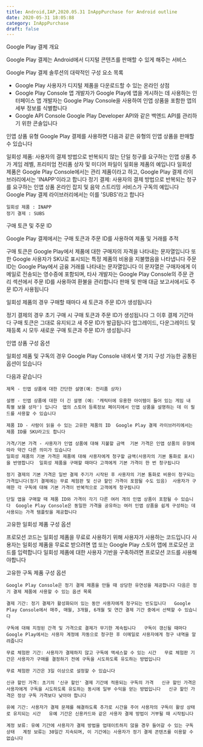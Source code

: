 ```yaml
---
title: Android,IAP,2020.05.31 InAppPurchase for Android outline
date: 2020-05-31 18:05:88
category: InAppPurchase
draft: false
---
```


Google Play 결제 개요

Google Play 결제는 Android에서 디지털 콘텐츠를 판매할 수 있게 해주는 서비스

Google Play 결제 솔루션의 대략적인 구성 요소 목록
- Google Play  사용자가 디지털 제품을 다운로드할 수 있는 온라인 상점
- Google Play Console  앱 개발자가 Google Play에 앱을 게시하는 데 사용하는 인터페이스  앱 개발자는 Google Play Console을 사용하여 인앱 상품을 포함한 앱의 세부 정보를 식별합니다
- Google API Console  Google Play Developer API와 같은 백엔드 API를 관리하기 위한 콘솔입니다

인앱 상품 유형
Google Play 결제를 사용하면 다음과 같은 유형의 인앱 상품을 판매할 수 있습니다

일회성 제품: 사용자의 결제 방법으로 반복되지 않는 단일 청구를 요구하는 인앱 상품  추가 게임 레벨, 프리미엄 전리품 상자 및 미디어 파일이 일회용 제품의 예입니다  일회성 제품은 Google Play Console에서는 관리 제품이라고 하고, Google Play 결제 라이브러리에서는 'INAPP'이라고 합니다
정기 결제: 사용자의 결제 방법으로 반복되는 청구를 요구하는 인앱 상품  온라인 잡지 및 음악 스트리밍 서비스가 구독의 예입니다  Google Play 결제 라이브러리에서는 이를 'SUBS'라고 합니다

    일회성 제품 : INAPP
    정기 결제 : SUBS


구매 토큰 및 주문 ID

Google Play 결제에서는 구매 토큰과 주문 ID를 사용하여 제품 및 거래를 추적

구매 토큰은 Google Play에서 제품에 대한 구매자의 자격을 나타내는 문자열입니다  또한 Google 사용자가 SKU로 표시되는 특정 제품의 비용을 지불했음을 나타냅니다
주문 ID는 Google Play에서 금융 거래를 나타내는 문자열입니다  이 문자열은 구매자에게 이메일로 전송되는 영수증에 포함되며, 타사 개발자는 Google Play Console의 주문 관리 섹션에서 주문 ID를 사용하여 환불을 관리합니다  판매 및 판매 대금 보고서에서도 주문 ID가 사용됩니다

일회성 제품의 경우 구매할 때마다 새 토큰과 주문 ID가 생성됩니다

정기 결제의 경우 초기 구매 시 구매 토큰과 주문 ID가 생성됩니다  그 이후 결제 기간마다 구매 토큰은 그대로 유지되고 새 주문 ID가 발급됩니다  업그레이드, 다운그레이드 및 재등록 시 모두 새로운 구매 토큰과 주문 ID가 생성됩니다

인앱 상품 구성 옵션

일회성 제품 및 구독의 경우 Google Play Console 내에서 몇 가지 구성 가능한 공통된 옵션이 있습니다

다음과 같습니다 

    제목 - 인앱 상품에 대한 간단한 설명(예: 전리품 상자)

    설명 - 인앱 상품에 대한 더 긴 설명 (예: '캐릭터에 유용한 아이템이 들어 있는 게임 내 특별 보물 상자') 입니다  앱의 스토어 등록정보 페이지에서 인앱 상품을 설명하는 데 이 필드를 사용할 수 있습니다 

    제품 ID - 사람이 읽을 수 있는 고유한 제품의 ID  Google Play 결제 라이브러리에서는 제품 ID를 SKU라고도 합니다 

    가격/기본 가격 - 사용자가 인앱 상품에 대해 지불할 금액  기본 가격은 인앱 상품의 유형에 따라 약간 다른 의미가 있습니다 
    일회성 제품의 기본 가격은 제품에 대해 사용자에게 청구할 금액(사용자의 기본 통화로 표시)을 반영합니다  일회성 제품을 구매할 때마다 고객에게 기본 가격이 한 번 청구됩니다 

    정기 결제의 기본 가격은 일반 결제 주기가 시작된 후 사용자의 기본 통화로 비용이 청구되는 가격입니다(정기 결제에는 무료 체험판 및 신규 할인 가격이 포함될 수도 있음)  사용자가 구매한 각 구독에 대해 기본 가격이 반복적으로 고객에게 청구됩니다 

    단일 앱을 구매할 때 제품 ID와 가격이 각기 다른 여러 개의 인앱 상품이 포함될 수 있습니다  Google Play Console은 동일한 가격을 공유하는 여러 인앱 상품을 쉽게 구성하는 데 사용되는 가격 템플릿을 제공합니다 


고유한 일회성 제품 구성 옵션

프로모션 코드는 일회성 제품을 무료로 사용하기 위해 사용자가 사용하는 코드입니다  사용자는 일회성 제품을 무료로 받으려면 앱 또는 Google Play 스토어 앱에 프로모션 코드를 입력합니다  일회성 제품에 대한 사용자 기반을 구축하려면 프로모션 코드를 사용해야합니다

고유한 구독 제품 구성 옵션

    Google Play Console은 정기 결제 제품을 만들 때 상당한 유연성을 제공합니다 다음은 정기 결제 제품에 사용할 수 있는 옵션 목록

    결제 기간: 정기 결제가 활성화되어 있는 동안 사용자에게 청구되는 빈도입니다   Google Play Console에서 매주, 매월, 3개월, 6개월 및 연간 결제 기간 중에서 선택할 수 있습니다  
    
    구독에 대해 지정된 간격 및 가격으로 결제가 무기한 계속됩니다   구독이 갱신될 때마다 Google Play에서는 사용자 계정에 자동으로 청구한 후 이메일로 사용자에게 청구 내역을 알려줍니다  

    무료 체험판 기간: 사용자가 결제하지 않고 구독에 액세스할 수 있는 시간   무료 체험판 기간은 사용자가 구매를 결정하기 전에 구독을 시도하도록 유도하는 방법입니다  

    무료 체험판 기간은 3일 이상으로 설정할 수 있습니다  

    신규 할인 가격: 초기의 '신규 할인' 결제 기간에 적용되는 구독의 가격   신규 할인 가격은 사용자에게 구독을 시도하도록 유도하는 동시에 일부 수익을 얻는 방법입니다   신규 할인 가격은 정상 구독 가격보다 낮아야 합니다  

    유예 기간: 사용자가 결제 문제를 해결하도록 추가로 시간을 주어 사용자의 구독이 활성 상태로 유지되는 시간   유예 기간은 신용카드와 같은 사용자 결제 방법이 거부될 때 시작됩니다  

    계정 보류: 유예 기간에 사용자가 결제 방법을 업데이트하지 않을 경우 들어갈 수 있는 구독 상태   계정 보류는 30일간 지속되며, 이 기간에는 사용자가 정기 결제 콘텐츠를 이용할 수 없습니다  